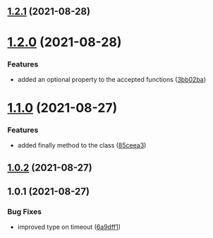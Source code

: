 ## [1.2.1](https://github.com/electather/task-repeater/compare/1.2.0...1.2.1) (2021-08-28)

# [1.2.0](https://github.com/electather/task-repeater/compare/1.1.0...1.2.0) (2021-08-28)


### Features

* added an optional property to the accepted functions ([3bb02ba](https://github.com/electather/task-repeater/commit/3bb02baba08593802f028ed8b97fbe763e443943))

# [1.1.0](https://github.com/electather/task-repeater/compare/1.0.2...1.1.0) (2021-08-27)


### Features

* added finally method to the class ([85ceea3](https://github.com/electather/task-repeater/commit/85ceea3165fd51e513494578895b07e80d4ad3f2))

## [1.0.2](https://github.com/electather/task-repeater/compare/1.0.1...1.0.2) (2021-08-27)

## 1.0.1 (2021-08-27)


### Bug Fixes

* improved type on timeout ([6a9dff1](https://github.com/electather/task-repeater/commit/6a9dff1026331a098694922ae927fa9e803cb37c))


